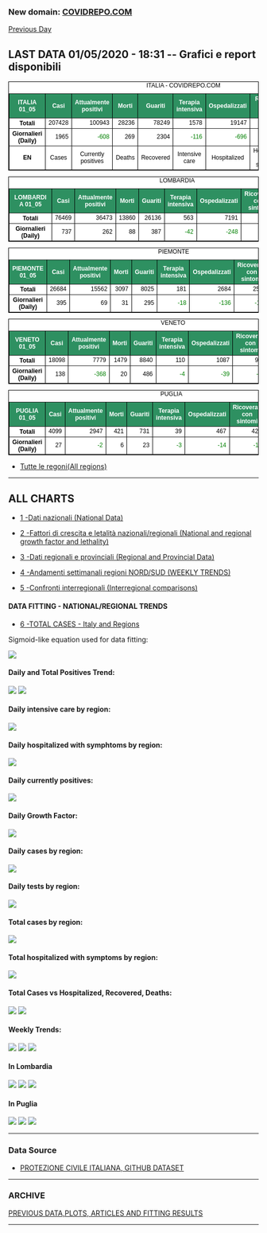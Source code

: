 <!-- start -->
### New domain: <a href="https://www.covidrepo.com/">COVIDREPO.COM</a>
[Previous Day](/index_30_04.md)
## LAST DATA 01/05/2020 - 18:31 -- Grafici e report disponibili

<table style=" color:black; font-size:12; font-family:arial; text-align:center; " cellpadding="2.5" cellspacing="0" border="1" bordercolor="black" bgcolor="#FFFFFF">
<caption>ITALIA - COVIDREPO.COM</caption>
<tr style="color:#FFFFFF;background:#2E9061">
<th>ITALIA 01_05</th>
<th>Casi</th>
<th>Attualmente positivi</th>
<th>Morti</th>
<th>Guariti</th>
<th>Terapia intensiva</th>
<th>Ospedalizzati</th>
<th>Ricoverati con sintomi</th>
<th>Isolamento domiciliare</th>
<th>Tamponi</th>
</tr>
<tr>
<th>Totali</th>
<td align="right"> 207428</td>
<td align="right"> 100943</td>
<td align="right"> 28236</td>
<td align="right"> 78249</td>
<td align="right"> 1578</td>
<td align="right"> 19147</td>
<td align="right"> 17569</td>
<td align="right"> 81796</td>
<td align="right"> 2053425</td>
</tr>
<tr>
<th>Giornalieri (Daily)</th>
<td align="right"> 1965</td>
<td align="right" style=" color:green; "> -608</td>
<td align="right"> 269</td>
<td align="right"> 2304</td>
<td align="right" style=" color:green; "> -116</td>
<td align="right" style=" color:green; "> -696</td>
<td align="right" style=" color:green; "> -580</td>
<td align="right"> 88</td>
<td align="right"> 74208</td>
</tr>
<tr>
<th>EN</th>
<td>Cases</td>
<td>Currently positives</td>
<td>Deaths</td>
<td>Recovered</td>
<td>Intensive care</td>
<td>Hospitalized</td>
<td>Hospitalized with symptoms</td>
<td>Home isolation</td>
<td>Tests</td>
</tr>
</table>

<table style=" color:black; font-size:12; font-family:arial; text-align:center; " cellpadding="2.5" cellspacing="0" border="1" bordercolor="black" bgcolor="#FFFFFF">
<caption>LOMBARDIA</caption>
<tr style="color:#FFFFFF;background:#2E9061">
<th>LOMBARDIA 01_05</th>
<th>Casi</th>
<th>Attualmente positivi</th>
<th>Morti</th>
<th>Guariti</th>
<th>Terapia intensiva</th>
<th>Ospedalizzati</th>
<th>Ricoverati con sintomi</th>
<th>Isolamento domiciliare</th>
<th>Tamponi</th>
</tr>
<tr>
<th>Totali</th>
<td align="right"> 76469</td>
<td align="right"> 36473</td>
<td align="right"> 13860</td>
<td align="right"> 26136</td>
<td align="right"> 563</td>
<td align="right"> 7191</td>
<td align="right"> 6628</td>
<td align="right"> 29282</td>
<td align="right"> 390644</td>
</tr>
<tr>
<th>Giornalieri (Daily)</th>
<td align="right"> 737</td>
<td align="right"> 262</td>
<td align="right"> 88</td>
<td align="right"> 387</td>
<td align="right" style=" color:green; "> -42</td>
<td align="right" style=" color:green; "> -248</td>
<td align="right" style=" color:green; "> -206</td>
<td align="right"> 510</td>
<td align="right"> 13701</td>
</tr>
</table>

<table style=" color:black; font-size:12; font-family:arial; text-align:center; " cellpadding="2.5" cellspacing="0" border="1" bordercolor="black" bgcolor="#FFFFFF">
<caption>PIEMONTE</caption>
<tr style="color:#FFFFFF;background:#2E9061">
<th>PIEMONTE 01_05</th>
<th>Casi</th>
<th>Attualmente positivi</th>
<th>Morti</th>
<th>Guariti</th>
<th>Terapia intensiva</th>
<th>Ospedalizzati</th>
<th>Ricoverati con sintomi</th>
<th>Isolamento domiciliare</th>
<th>Tamponi</th>
</tr>
<tr>
<th>Totali</th>
<td align="right"> 26684</td>
<td align="right"> 15562</td>
<td align="right"> 3097</td>
<td align="right"> 8025</td>
<td align="right"> 181</td>
<td align="right"> 2684</td>
<td align="right"> 2503</td>
<td align="right"> 12878</td>
<td align="right"> 162568</td>
</tr>
<tr>
<th>Giornalieri (Daily)</th>
<td align="right"> 395</td>
<td align="right"> 69</td>
<td align="right"> 31</td>
<td align="right"> 295</td>
<td align="right" style=" color:green; "> -18</td>
<td align="right" style=" color:green; "> -136</td>
<td align="right" style=" color:green; "> -118</td>
<td align="right"> 205</td>
<td align="right"> 6034</td>
</tr>
</table>

<table style=" color:black; font-size:12; font-family:arial; text-align:center; " cellpadding="2.5" cellspacing="0" border="1" bordercolor="black" bgcolor="#FFFFFF">
<caption>VENETO</caption>
<tr style="color:#FFFFFF;background:#2E9061">
<th>VENETO 01_05</th>
<th>Casi</th>
<th>Attualmente positivi</th>
<th>Morti</th>
<th>Guariti</th>
<th>Terapia intensiva</th>
<th>Ospedalizzati</th>
<th>Ricoverati con sintomi</th>
<th>Isolamento domiciliare</th>
<th>Tamponi</th>
</tr>
<tr>
<th>Totali</th>
<td align="right"> 18098</td>
<td align="right"> 7779</td>
<td align="right"> 1479</td>
<td align="right"> 8840</td>
<td align="right"> 110</td>
<td align="right"> 1087</td>
<td align="right"> 977</td>
<td align="right"> 6692</td>
<td align="right"> 362459</td>
</tr>
<tr>
<th>Giornalieri (Daily)</th>
<td align="right"> 138</td>
<td align="right" style=" color:green; "> -368</td>
<td align="right"> 20</td>
<td align="right"> 486</td>
<td align="right" style=" color:green; "> -4</td>
<td align="right" style=" color:green; "> -39</td>
<td align="right" style=" color:green; "> -35</td>
<td align="right" style=" color:green; "> -329</td>
<td align="right"> 13232</td>
</tr>
</table>

<table style=" color:black; font-size:12; font-family:arial; text-align:center; " cellpadding="2.5" cellspacing="0" border="1" bordercolor="black" bgcolor="#FFFFFF">
<caption>PUGLIA</caption>
<tr style="color:#FFFFFF;background:#2E9061">
<th>PUGLIA 01_05</th>
<th>Casi</th>
<th>Attualmente positivi</th>
<th>Morti</th>
<th>Guariti</th>
<th>Terapia intensiva</th>
<th>Ospedalizzati</th>
<th>Ricoverati con sintomi</th>
<th>Isolamento domiciliare</th>
<th>Tamponi</th>
</tr>
<tr>
<th>Totali</th>
<td align="right"> 4099</td>
<td align="right"> 2947</td>
<td align="right"> 421</td>
<td align="right"> 731</td>
<td align="right"> 39</td>
<td align="right"> 467</td>
<td align="right"> 428</td>
<td align="right"> 2480</td>
<td align="right"> 64292</td>
</tr>
<tr>
<th>Giornalieri (Daily)</th>
<td align="right"> 27</td>
<td align="right" style=" color:green; "> -2</td>
<td align="right"> 6</td>
<td align="right"> 23</td>
<td align="right" style=" color:green; "> -3</td>
<td align="right" style=" color:green; "> -14</td>
<td align="right" style=" color:green; "> -11</td>
<td align="right"> 12</td>
<td align="right"> 1832</td>
</tr>
</table>


- [Tutte le regoni(All regions)](/Tables/regionsTable_01_05.md)

---

## ALL CHARTS

- [1 -Dati nazionali (National Data)](/RUN_01_05/RUN0/RUN.html)

- [2 -Fattori di crescita e letalità nazionali/regionali (National and regional growth factor and lethality)](/RUN_01_05/RUN6/RUN.html)

- [3 -Dati regionali e provinciali (Regional and Provincial Data)](/RUN_01_05/RUN2/RUN.html)

- [4 -Andamenti settimanali regioni NORD/SUD (WEEKLY TRENDS)](/RUN_01_05/RUN5/RUN.html)

- [5 -Confronti interregionali (Interregional comparisons)](/RUN_01_05/RUN4/RUN.html)

#### DATA FITTING - NATIONAL/REGIONAL TRENDS

- [6 -TOTAL CASES - Italy and Regions](/RUN_01_05/RUN1/RUN.html)

Sigmoid-like equation used for data fitting:

<img src="http://latex.codecogs.com/svg.latex?Sig = \frac{a}{e^{b(x+c)} + a1e^{b1(x+c1)} - d}" border="0"/>

#### Daily and Total Positives Trend:
<img src="https://marcelchiarello.github.io/showdata/RUN_01_05/RUN1/RUN_DATA_FIT_TOTAL_CASES_ITALY_REGIONS_01.png">
<img src="https://marcelchiarello.github.io/showdata/RUN_01_05/RUN1/RUN_DATA_FIT_TOTAL_CASES_ITALY_REGIONS_02.png">

#### Daily intensive care by region:
<img src="https://marcelchiarello.github.io/showdata/RUN_01_05/RUN4/RUN_INTEREGION_13.png">

#### Daily hospitalized with symphtoms by region:
<img src="https://marcelchiarello.github.io/showdata/RUN_01_05/RUN4/RUN_INTEREGION_14.png">

#### Daily currently positives:
<img src="https://marcelchiarello.github.io/showdata/RUN_01_05/RUN4/RUN_INTEREGION_15.png">

#### Daily Growth Factor:
<img src="https://marcelchiarello.github.io/showdata/RUN_01_05/RUN6/RUN_FACTORS_01.png">

#### Daily cases by region:
<img src="https://marcelchiarello.github.io/showdata/RUN_01_05/RUN4/RUN_INTEREGION_11.png">

#### Daily tests by region:
<img src="https://marcelchiarello.github.io/showdata/RUN_01_05/RUN4/RUN_INTEREGION_12.png">

#### Total cases by region:
<img src="https://marcelchiarello.github.io/showdata/RUN_01_05/RUN4/RUN_INTEREGION_01.png">

#### Total hospitalized with symptoms by region:
<img src="https://marcelchiarello.github.io/showdata/RUN_01_05/RUN4/RUN_INTEREGION_05.png">

#### Total Cases vs Hospitalized, Recovered, Deaths:
<img src="https://marcelchiarello.github.io/showdata/RUN_01_05/RUN0/RUN_DATA_ITALIA_01.png">


<img src="https://marcelchiarello.github.io/showdata/RUN_01_05/RUN0/RUN_DATA_ITALIA_04.png">

#### Weekly Trends:
<img src="https://marcelchiarello.github.io/showdata/RUN_01_05/RUN5/RUN_NEWTRENDS_01.png">
<img src="https://marcelchiarello.github.io/showdata/RUN_01_05/RUN5/RUN_NEWTRENDS_02.png">
<img src="https://marcelchiarello.github.io/showdata/RUN_01_05/RUN5/RUN_NEWTRENDS_03.png">


#### In Lombardia
<img src="https://marcelchiarello.github.io/showdata/RUN_01_05/RUN2/RUN_DATA_PROVINCE_08.png">
<img src="https://marcelchiarello.github.io/showdata/RUN_01_05/RUN1/RUN_DATA_FIT_TOTAL_CASES_ITALY_REGIONS_05.png">
<img src="https://marcelchiarello.github.io/showdata/RUN_01_05/RUN1/RUN_DATA_FIT_TOTAL_CASES_ITALY_REGIONS_06.png">

#### In Puglia
<img src="https://marcelchiarello.github.io/showdata/RUN_01_05/RUN2/RUN_DATA_PROVINCE_01.png">
<img src="https://marcelchiarello.github.io/showdata/RUN_01_05/RUN1/RUN_DATA_FIT_TOTAL_CASES_ITALY_REGIONS_03.png">
<img src="https://marcelchiarello.github.io/showdata/RUN_01_05/RUN1/RUN_DATA_FIT_TOTAL_CASES_ITALY_REGIONS_04.png">

---

### Data Source

- [PROTEZIONE CIVILE ITALIANA, GITHUB DATASET](https://github.com/pcm-dpc/COVID-19)

---

### ARCHIVE
[PREVIOUS DATA,PLOTS, ARTICLES AND FITTING RESULTS](/archive.md)

---
